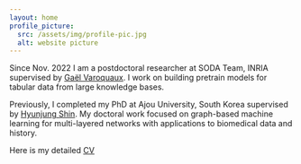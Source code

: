 ```yaml
---
layout: home
profile_picture:
  src: /assets/img/profile-pic.jpg
  alt: website picture
---
```


<p>
Since Nov. 2022 I am a postdoctoral researcher at SODA Team, INRIA supervised by 
<a href="https://gael-varoquaux.info/">Gaël Varoquaux</a>.
I work on building pretrain models for tabular data from large knowledge bases.
</p>

<p>
Previously, I completed my PhD at Ajou University, South Korea supervised by
<a href="https://alphaminers.ai/">Hyunjung Shin</a>.
My doctoral work focused on graph-based machine learning for multi-layered networks
with applications to biomedical data and history.
</p>

<p>
Here is my detailed <a href="/assets/pdfs/CV-Myung_Jun_Kim.pdf">CV</a>
</p>